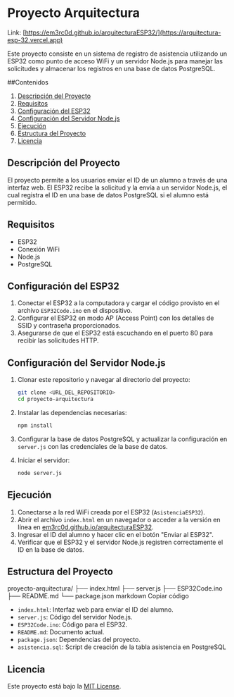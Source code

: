 # Proyecto Arquitectura 

Link: [https://em3rc0d.github.io/arquitecturaESP32/](https://arquitectura-esp-32.vercel.app)

Este proyecto consiste en un sistema de registro de asistencia utilizando un ESP32 como punto de acceso WiFi y un servidor Node.js para manejar las solicitudes y almacenar los registros en una base de datos PostgreSQL.

##Contenidos
1. [Descripción del Proyecto](#descripción-del-proyecto)
2. [Requisitos](#requisitos)
3. [Configuración del ESP32](#configuración-del-esp32)
4. [Configuración del Servidor Node.js](#configuración-del-servidor-nodejs)
5. [Ejecución](#ejecución)
6. [Estructura del Proyecto](#estructura-del-proyecto)
7. [Licencia](#licencia)
## Descripción del Proyecto
El proyecto permite a los usuarios enviar el ID de un alumno a través de una interfaz web. El ESP32 recibe la solicitud y la envía a un servidor Node.js, el cual registra el ID en una base de datos PostgreSQL si el alumno está permitido.
## Requisitos
- ESP32
- Conexión WiFi
- Node.js
- PostgreSQL
## Configuración del ESP32
1. Conectar el ESP32 a la computadora y cargar el código provisto en el archivo `ESP32Code.ino` en el dispositivo.
2. Configurar el ESP32 en modo AP (Access Point) con los detalles de SSID y contraseña proporcionados.
3. Asegurarse de que el ESP32 está escuchando en el puerto 80 para recibir las solicitudes HTTP.
## Configuración del Servidor Node.js
1. Clonar este repositorio y navegar al directorio del proyecto:
    ```bash
    git clone <URL_DEL_REPOSITORIO>
    cd proyecto-arquitectura
    ```
2. Instalar las dependencias necesarias:
    ```bash
    npm install
    ```
3. Configurar la base de datos PostgreSQL y actualizar la configuración en `server.js` con las credenciales de la base de datos.

4. Iniciar el servidor:
    ```bash
    node server.js
     ```
## Ejecución
1. Conectarse a la red WiFi creada por el ESP32 (`AsistenciaESP32`).
2. Abrir el archivo `index.html` en un navegador o acceder a la versión en línea en [em3rc0d.github.io/arquitecturaESP32](https://em3rc0d.github.io/arquitecturaESP32/).
3. Ingresar el ID del alumno y hacer clic en el botón "Enviar al ESP32".
4. Verificar que el ESP32 y el servidor Node.js registren correctamente el ID en la base de datos.
## Estructura del Proyecto
proyecto-arquitectura/
├── index.html
├── server.js
├── ESP32Code.ino
├── README.md
└── package.json
markdown
Copiar código
- `index.html`: Interfaz web para enviar el ID del alumno.
- `server.js`: Código del servidor Node.js.
- `ESP32Code.ino`: Código para el ESP32.
- `README.md`: Documento actual.
- `package.json`: Dependencias del proyecto.
- `asistencia.sql`: Script de creación de la tabla asistencia en PostgreSQL
## Licencia
Este proyecto está bajo la [MIT License](LICENSE).
